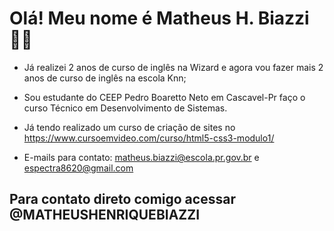 # Olá! Meu nome é Matheus H. Biazzi🧑‍🦰
- Já realizei 2 anos de curso de inglês na Wizard e agora vou fazer mais 2 anos de curso de inglês na escola Knn;

- Sou estudante do CEEP Pedro Boaretto Neto em Cascavel-Pr faço o curso Técnico em Desenvolvimento de Sistemas.

- Já tendo realizado um curso de criação de sites no https://www.cursoemvideo.com/curso/html5-css3-modulo1/

- E-mails para contato:  matheus.biazzi@escola.pr.gov.br e espectra8620@gmail.com 

## Para contato direto comigo acessar @MATHEUSHENRIQUEBIAZZI



